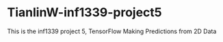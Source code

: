 # TianlinW-inf1339-project5
This is the inf1339 project 5, TensorFlow Making Predictions from 2D Data 

